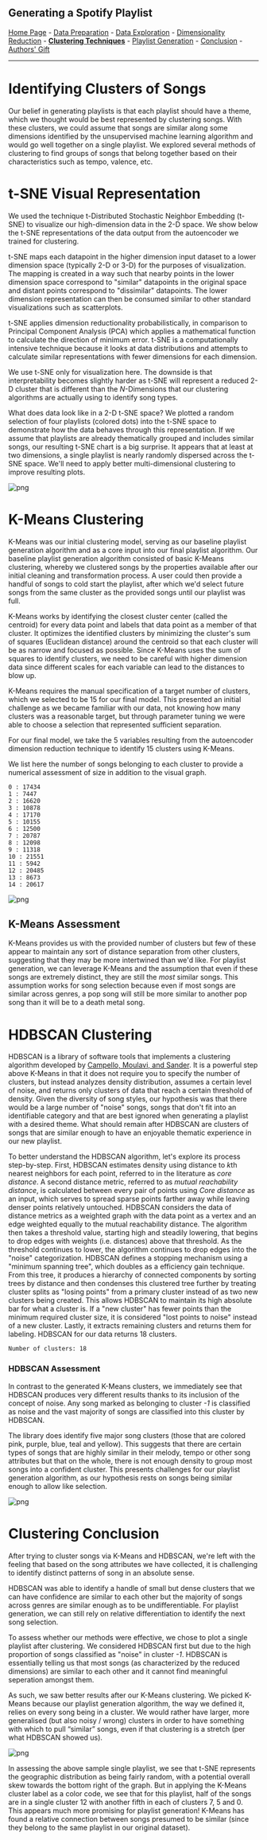 ## Generating a Spotify Playlist

<a href="https://johannes-kk.github.io/TheDigitalFrontier/">Home Page</a> - 
<a href="https://johannes-kk.github.io/TheDigitalFrontier/data_preparation">Data Preparation</a> - 
<a href="https://johannes-kk.github.io/TheDigitalFrontier/data_exploration">Data Exploration</a> - 
<a href="https://johannes-kk.github.io/TheDigitalFrontier/dimensionality_reduction">Dimensionality Reduction</a> - 
<a href="https://johannes-kk.github.io/TheDigitalFrontier/clustering_techniques"><b>Clustering Techniques</b></a> - 
<a href="https://johannes-kk.github.io/TheDigitalFrontier/playlist_generation">Playlist Generation</a> - 
<a href="https://johannes-kk.github.io/TheDigitalFrontier/conclusion">Conclusion</a> - 
<a href="https://johannes-kk.github.io/TheDigitalFrontier/authors_gift">Authors' Gift</a>

-------------------------------------------------------------------------------------------------------------------

# Identifying Clusters of Songs

Our belief in generating playlists is that each playlist should have a theme, which we thought would be best represented by clustering songs. With these clusters, we could assume that songs are similar along some dimensions identified by the unsupervised machine learning algorithm and would go well together on a single playlist. We explored several methods of clustering to find groups of songs that belong together based on their characteristics such as tempo, valence, etc.

# t-SNE Visual Representation

We used the technique t-Distributed Stochastic Neighbor Embedding (t-SNE) to visualize our high-dimension data in the 2-D space. We show below the t-SNE representations of the data output from the autoencoder we trained for clustering.

t-SNE maps each datapoint in the higher dimension input dataset to a lower dimension space (typically 2-D or 3-D) for the purposes of visualization. The mapping is created in a way such that nearby points in the lower dimension space correspond to "similar" datapoints in the original space and distant points correspond to "dissimilar" datapoints. The lower dimension representation can then be consumed similar to other standard visualizations such as scatterplots.

t-SNE applies dimension reductionality probabilistically, in comparison to Principal Component Analysis (PCA) which applies a mathematical function to calculate the direction of minimum error. t-SNE is a computationally intensive technique because it looks at data distributions and attempts to calculate similar representations with fewer dimensions for each dimension. 

We use t-SNE only for visualization here. The downside is that interpretability becomes slightly harder as t-SNE will represent a reduced 2-D cluster that is different than the *N*-Dimensions that our clustering algorithms are actually using to identify song types.

What does data look like in a 2-D t-SNE space? We plotted a random selection of four playlists (colored dots) into the t-SNE space to demonstrate how the data behaves through this representation. If we assume that playlists are already thematically grouped and includes similar songs, our resulting t-SNE chart is a big surprise. It appears that at least at two dimensions, a single playlist is nearly randomly dispersed across the t-SNE space. We'll need to apply better multi-dimensional clustering to improve resulting plots.


![png](clustering_techniques_files/clustering_techniques_9_0.png)


# K-Means Clustering

K-Means was our initial clustering model, serving as our baseline playlist generation algorithm and as a core input into our final playlist algorithm. Our baseline playlist generation algorithm consisted of basic K-Means clustering, whereby we clustered songs by the properties available after our initial cleaning and transformation process. A user could then provide a handful of songs to cold start the playlist, after which we'd select future songs from the same cluster as the provided songs until our playlist was full.

K-Means works by identifying the closest cluster center (called the centroid) for every data point and labels that data point as a member of that cluster. It optimizes the identified clusters by minimizing the cluster's sum of squares (Euclidean distance) around the centroid so that each cluster will be as narrow and focused as possible. Since K-Means uses the sum of squares to identify clusters, we need to be careful with higher dimension data since different scales for each variable can lead to the distances to blow up.

K-Means requires the manual specification of a target number of clusters, which we selected to be 15 for our final model. This presented an initial challenge as we became familiar with our data, not knowing how many clusters was a reasonable target, but through parameter tuning we were able to choose a selection that represented sufficient separation. 

For our final model, we take the 5 variables resulting from the autoencoder dimension reduction technique to identify 15 clusters using K-Means.

We list here the number of songs belonging to each cluster to provide a numerical assessment of size in addition to the visual graph.

    0 : 17434
    1 : 7447
    2 : 16620
    3 : 10878
    4 : 17170
    5 : 10155
    6 : 12500
    7 : 20787
    8 : 12098
    9 : 11318
    10 : 21551
    11 : 5942
    12 : 20485
    13 : 8673
    14 : 20617



![png](clustering_techniques_files/clustering_techniques_14_0.png)


## K-Means Assessment

K-Means provides us with the provided number of clusters but few of these appear to maintain any sort of distance separation from other clusters, suggesting that they may be more intertwined than we'd like. For playlist generation, we can leverage K-Means and the assumption that even if these songs are extremely distinct, they are still the *most* similar songs. This assumption works for song selection because even if most songs are similar across genres, a pop song will still be more similar to another pop song than it will be to a death metal song.

# HDBSCAN Clustering

HDBSCAN is a library of software tools that implements a clustering algorithm developed by [Campello, Moulavi, and Sander](http://link.springer.com/chapter/10.1007%2F978-3-642-37456-2_14). It is a powerful step above K-Means in that it does not require you to specify the number of clusters, but instead analyzes density distribution, assumes a certain level of noise, and returns only clusters of data that reach a certain threshold of density. Given the diversity of song styles, our hypothesis was that there would be a large number of "noise" songs, songs that don't fit into an identifiable category and that are best ignored when generating a playlist with a desired theme. What should remain after HDBSCAN are clusters of songs that are similar enough to have an enjoyable thematic experience in our new playlist.

To better understand the HDBSCAN algorithm, let's explore its process step-by-step. First, HDBSCAN estimates density using distance to *k*th nearest neighbors for each point, referred to in the literature as *core distance*. A second distance metric, referred to as *mutual reachability distance*, is calculated between every pair of points using *Core distance* as an input, which serves to spread sparse points farther away while leaving denser points relatively untouched. HDBSCAN considers the data of distance metrics as a weighted graph with the data point as a vertex and an edge weighted equally to the mutual reachability distance. The algorithm then takes a threshold value, starting high and steadily lowering, that begins to drop edges with weights (i.e. distances) above that threshold. As the threshold continues to lower, the algorithm continues to drop edges into the "noise" categorization. HDBSCAN defines a stopping mechanism using a "minimum spanning tree", which doubles as a efficiency gain technique. From this tree, it produces a hierarchy of connected components by sorting trees by distance and then condenses this clustered tree further by treating cluster splits as "losing points" from a primary cluster instead of as two new clusters being created. This allows HDBSCAN to maintain its high absolute bar for what a cluster is. If a "new cluster" has fewer points than the minimum required cluster size, it is considered "lost points to noise" instead of a new cluster. Lastly, it extracts remaining clusters and returns them for labeling. HDBSCAN for our data returns 18 clusters.

    Number of clusters: 18


### HDBSCAN Assessment

In contrast to the generated K-Means clusters, we immediately see that HDBSCAN produces very different results thanks to its inclusion of the concept of noise. Any song marked as belonging to cluster *-1* is classified as noise and the vast majority of songs are classified into this cluster by HDBSCAN.

The library does identify five major song clusters (those that are colored pink, purple, blue, teal and yellow). This suggests that there are certain types of songs that are highly similar in their melody, tempo or other song attributes but that on the whole, there is not enough density to group most songs into a confident cluster. This presents challenges for our playlist generation algorithm, as our hypothesis rests on songs being similar enough to allow like selection.


![png](clustering_techniques_files/clustering_techniques_19_0.png)


# Clustering Conclusion

After trying to cluster songs via K-Means and HDBSCAN, we're left with the feeling that based on the song attributes we have collected, it is challenging to identify distinct patterns of song in an absolute sense. 

HDBSCAN was able to identify a handle of small but dense clusters that we can have confidence are similar to each other but the majority of songs across genres are similar enough as to be undifferentiable. For playlist generation, we can still rely on relative differentiation to identify the next song selection.

To assess whether our methods were effective, we chose to plot a single playlist after clustering. We considered HDBSCAN first but due to the high proportion of songs classified as "noise" in cluster *-1*. HDBSCAN is essentially telling us that most songs (as characterized by the reduced dimensions) are similar to each other and it cannot find meaningful seperation amongst them.

As such, we saw better results after our K-Means clustering. We picked K-Means because our playlist generation algorithm, the way we defined it, relies on every song being in a cluster. We would rather have larger, more generalised (but also noisy / wrong) clusters in order to have something with which to pull “similar” songs, even if that clustering is a stretch (per what HDBSCAN showed us).


![png](clustering_techniques_files/clustering_techniques_21_0.png)


In assessing the above sample single playlist, we see that t-SNE represents the geographic distribution as being fairly random, with a potential overall skew towards the bottom right of the graph. But in applying the K-Means cluster label as a color code, we see that for this playlist, half of the songs are in a single cluster 12 with another fifth in each of clusters 7, 5 and 0. This appears much more promising for playlist generation! K-Means has found a relative connection between songs presumed to be similar (since they belong to the same playlist in our original dataset).
